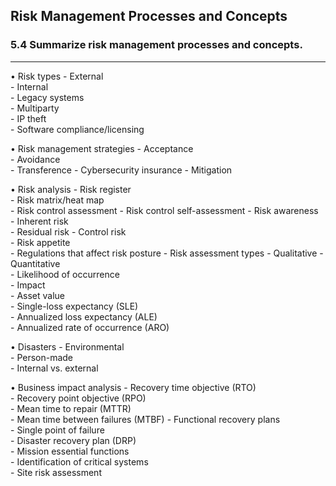 ## Risk Management Processes and Concepts
### 5.4 Summarize risk management processes and concepts.
---
• Risk types
						- External  
						- Internal  
						- Legacy systems  
						- Multiparty  
						- IP theft  
						- Software compliance/licensing

• Risk management strategies
						- Acceptance  
						- Avoidance  
						- Transference
						- Cybersecurity insurance 
						- Mitigation

• Risk analysis
						- Risk register  
						- Risk matrix/heat map  
						- Risk control assessment
						- Risk control self-assessment 
						- Risk awareness  
						- Inherent risk  
						- Residual risk
						- Control risk  
						- Risk appetite  
						- Regulations that affect risk posture 
						- Risk assessment types
										- Qualitative
										- Quantitative  
						- Likelihood of occurrence  
						- Impact  
						- Asset value  
						- Single-loss expectancy (SLE)  
						- Annualized loss expectancy (ALE)  
						- Annualized rate of occurrence (ARO)

• Disasters
						- Environmental  
						- Person-made  
						- Internal vs. external

• Business impact analysis
						- Recovery time objective (RTO)  
						- Recovery point objective (RPO)  
						- Mean time to repair (MTTR)  
						- Mean time between failures (MTBF) 
						- Functional recovery plans  
						- Single point of failure  
						- Disaster recovery plan (DRP)  
						- Mission essential functions  
						- Identification of critical systems  
						- Site risk assessment
